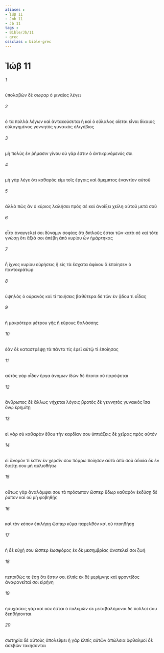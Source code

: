 ```yaml
---
aliases : 
- Ἰώβ 11
- Job 11
- Jb 11
tags : 
- Bible/Jb/11
- grec
cssclass : bible-grec
---
```


# Ἰώβ 11

###### 1
ὑπολαβὼν δὲ σωφαρ ὁ μιναῖος λέγει
###### 2
ὁ τὰ πολλὰ λέγων καὶ ἀντακούσεται ἢ καὶ ὁ εὔλαλος οἴεται εἶναι δίκαιος εὐλογημένος γεννητὸς γυναικὸς ὀλιγόβιος
###### 3
μὴ πολὺς ἐν ῥήμασιν γίνου οὐ γάρ ἐστιν ὁ ἀντικρινόμενός σοι
###### 4
μὴ γὰρ λέγε ὅτι καθαρός εἰμι τοῖς ἔργοις καὶ ἄμεμπτος ἐναντίον αὐτοῦ
###### 5
ἀλλὰ πῶς ἂν ὁ κύριος λαλήσαι πρὸς σέ καὶ ἀνοίξει χείλη αὐτοῦ μετὰ σοῦ
###### 6
εἶτα ἀναγγελεῖ σοι δύναμιν σοφίας ὅτι διπλοῦς ἔσται τῶν κατὰ σέ καὶ τότε γνώσῃ ὅτι ἄξιά σοι ἀπέβη ἀπὸ κυρίου ὧν ἡμάρτηκας
###### 7
ἦ ἴχνος κυρίου εὑρήσεις ἢ εἰς τὰ ἔσχατα ἀφίκου ἃ ἐποίησεν ὁ παντοκράτωρ
###### 8
ὑψηλὸς ὁ οὐρανός καὶ τί ποιήσεις βαθύτερα δὲ τῶν ἐν ᾅδου τί οἶδας
###### 9
ἢ μακρότερα μέτρου γῆς ἢ εὔρους θαλάσσης
###### 10
ἐὰν δὲ καταστρέψῃ τὰ πάντα τίς ἐρεῖ αὐτῷ τί ἐποίησας
###### 11
αὐτὸς γὰρ οἶδεν ἔργα ἀνόμων ἰδὼν δὲ ἄτοπα οὐ παρόψεται
###### 12
ἄνθρωπος δὲ ἄλλως νήχεται λόγοις βροτὸς δὲ γεννητὸς γυναικὸς ἴσα ὄνῳ ἐρημίτῃ
###### 13
εἰ γὰρ σὺ καθαρὰν ἔθου τὴν καρδίαν σου ὑπτιάζεις δὲ χεῖρας πρὸς αὐτόν
###### 14
εἰ ἄνομόν τί ἐστιν ἐν χερσίν σου πόρρω ποίησον αὐτὸ ἀπὸ σοῦ ἀδικία δὲ ἐν διαίτῃ σου μὴ αὐλισθήτω
###### 15
οὕτως γὰρ ἀναλάμψει σου τὸ πρόσωπον ὥσπερ ὕδωρ καθαρόν ἐκδύσῃ δὲ ῥύπον καὶ οὐ μὴ φοβηθῇς
###### 16
καὶ τὸν κόπον ἐπιλήσῃ ὥσπερ κῦμα παρελθὸν καὶ οὐ πτοηθήσῃ
###### 17
ἡ δὲ εὐχή σου ὥσπερ ἑωσφόρος ἐκ δὲ μεσημβρίας ἀνατελεῖ σοι ζωή
###### 18
πεποιθώς τε ἔσῃ ὅτι ἔστιν σοι ἐλπίς ἐκ δὲ μερίμνης καὶ φροντίδος ἀναφανεῖταί σοι εἰρήνη
###### 19
ἡσυχάσεις γάρ καὶ οὐκ ἔσται ὁ πολεμῶν σε μεταβαλόμενοι δὲ πολλοί σου δεηθήσονται
###### 20
σωτηρία δὲ αὐτοὺς ἀπολείψει ἡ γὰρ ἐλπὶς αὐτῶν ἀπώλεια ὀφθαλμοὶ δὲ ἀσεβῶν τακήσονται
